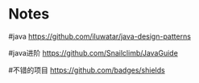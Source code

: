 # Notes
#java
  https://github.com/iluwatar/java-design-patterns
  
#java进阶
https://github.com/Snailclimb/JavaGuide

#不错的项目
https://github.com/badges/shields
